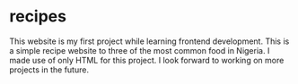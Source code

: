# recipes
This website is my first project while learning frontend development.
This is a simple recipe website to three of the most common food in Nigeria.
I made use of only HTML for this project.
I look forward to working on more projects in the future.